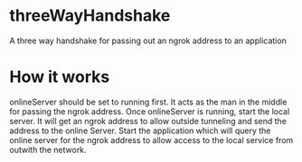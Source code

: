 # threeWayHandshake
A three way handshake for passing out an ngrok address to an application

# How it works
onlineServer should be set to running first. It acts as the man in the middle for passing the ngrok address.
Once onlineServer is running, start the local server. It will get an ngrok address to allow outside tunneling and send the address to the online Server.
Start the application which will query the online server for the ngrok address to allow access to the local service from outwith the network.

